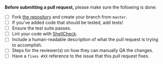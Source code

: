 **Before submitting a pull request,** please make sure the following is done:

- [ ] Fork [the repository](https://github.com/todotxt/todo.txt-cli) and create your branch from `master`.
- [ ] If you've added code that should be tested, add tests!
- [ ] Ensure the test suite passes.
- [ ] Lint your code with [ShellCheck](https://www.shellcheck.net/).
- [ ] Include a human-readable description of what the pull request is trying to accomplish.
- [ ] Steps for the reviewer(s) on how they can manually QA the changes.
- [ ] Have a `fixes #XX` reference to the issue that this pull request fixes.
